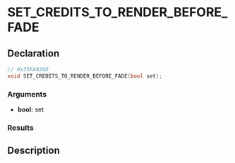# SET_CREDITS_TO_RENDER_BEFORE_FADE

## Declaration
```cpp
// 0x35FA026D
void SET_CREDITS_TO_RENDER_BEFORE_FADE(bool set);
```

### Arguments
- **bool:** set

### Results

## Description
